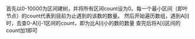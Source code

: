 
首先以0-10000为区间建树，并将所有区间count设为0。每一个最小区间（即叶节点）的count代表到目前为止遇到的该数的数量。
然后开始遍历数组，遇到A[i]时，去查0-A[i]-1区间的count，即为比A[i]小的数的数量
查完后将A[i]区间的count加1即可

